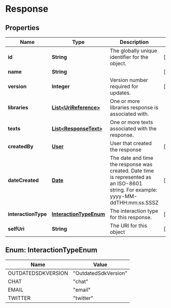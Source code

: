 
# Response

## Properties
Name | Type | Description | Notes
------------ | ------------- | ------------- | -------------
**id** | **String** | The globally unique identifier for the object. |  [optional]
**name** | **String** |  |  [optional]
**version** | **Integer** | Version number required for updates. |  [optional]
**libraries** | [**List&lt;UriReference&gt;**](UriReference.md) | One or more libraries response is associated with. | 
**texts** | [**List&lt;ResponseText&gt;**](ResponseText.md) | One or more texts associated with the response. | 
**createdBy** | [**User**](User.md) | User that created the response |  [optional]
**dateCreated** | [**Date**](Date.md) | The date and time the response was created. Date time is represented as an ISO-8601 string. For example: yyyy-MM-ddTHH:mm:ss.SSSZ |  [optional]
**interactionType** | [**InteractionTypeEnum**](#InteractionTypeEnum) | The interaction type for this response. |  [optional]
**selfUri** | **String** | The URI for this object |  [optional]


<a name="InteractionTypeEnum"></a>
## Enum: InteractionTypeEnum
Name | Value
---- | -----
OUTDATEDSDKVERSION | &quot;OutdatedSdkVersion&quot;
CHAT | &quot;chat&quot;
EMAIL | &quot;email&quot;
TWITTER | &quot;twitter&quot;



